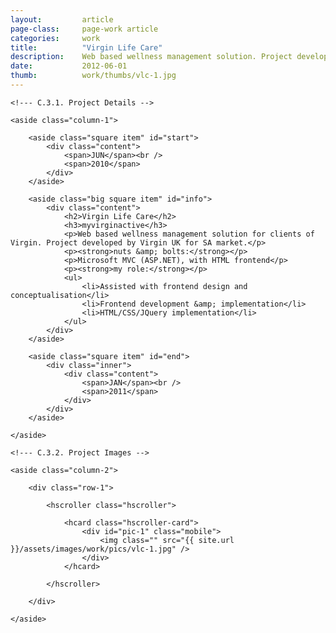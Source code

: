 ```yaml
---
layout: 		article
page-class: 	page-work article
categories: 	work
title:  		"Virgin Life Care"
description:	Web based wellness management solution. Project developed by Virgin UK for SA market.
date:   		2012-06-01
thumb: 			work/thumbs/vlc-1.jpg
---
```


<!--- C.3. CONTENT AREA ------------------------------------------------------------------------------------------- --> 

<section class="project" id="vlc">

    <!--- C.3.1. Project Details -->
    
    <aside class="column-1">

        <aside class="square item" id="start">
            <div class="content">
                <span>JUN</span><br /> 
                <span>2010</span>
            </div>
        </aside>

        <aside class="big square item" id="info">
            <div class="content">
                <h2>Virgin Life Care</h2>
                <h3>myvirginactive</h3>
                <p>Web based wellness management solution for clients of Virgin. Project developed by Virgin UK for SA market.</p>
                <p><strong>nuts &amp; bolts:</strong></p>
                <p>Microsoft MVC (ASP.NET), with HTML frontend</p>
                <p><strong>my role:</strong></p>
                <ul>
                    <li>Assisted with frontend design and conceptualisation</li>
                    <li>Frontend development &amp; implementation</li>
                    <li>HTML/CSS/JQuery implementation</li>
                </ul>
            </div>    
        </aside>

        <aside class="square item" id="end">
            <div class="inner">
                <div class="content">
                    <span>JAN</span><br />
                    <span>2011</span>
                </div>
            </div>  
        </aside>
    
    </aside>
    
    <!--- C.3.2. Project Images -->
    
    <aside class="column-2">
    
        <div class="row-1">
        
            <hscroller class="hscroller">

                <hcard class="hscroller-card">
                    <div id="pic-1" class="mobile">
                        <img class="" src="{{ site.url }}/assets/images/work/pics/vlc-1.jpg" />
                    </div>
                </hcard>

            </hscroller>
            
        </div>

    </aside>
    
</section>

<!--- C.3. END --------------------------------------------------------------------------------------------------- --> 

<div class="wrapper"></div>